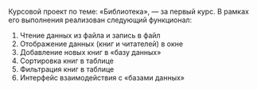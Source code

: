 Курсовой проект по теме: «Библиотека», — за первый курс. В рамках его выполнения реализован следующий функционал:

1. Чтение данных из файла и запись в файл
2. Отображение данных (книг и читателей) в окне
3. Добавление новых книг в «базу данных»
4. Сортировка книг в таблице
5. Фильтрация книг в таблице
6. Интерфейс взаимодействия с «базами данных»
